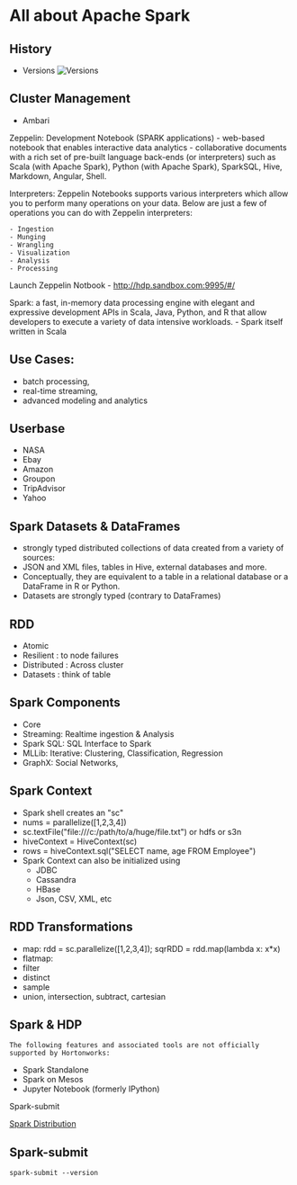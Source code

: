 # All about Apache Spark 

## History
- Versions
![Versions](Spark_Versions.PNG)

## Cluster Management
- Ambari


Zeppelin: Development Notebook (SPARK applications)
	- web-based notebook that enables interactive data analytics
	- collaborative documents with a rich set of pre-built language back-ends (or interpreters) such as 
		Scala (with Apache Spark), 
		Python (with Apache Spark), 
		SparkSQL, Hive, 
		Markdown, 
		Angular, 
		Shell.

Interpreters:
	Zeppelin Notebooks supports various interpreters which allow you to perform many operations on your data. Below are just a few of operations you can do with Zeppelin interpreters:

	- Ingestion
	- Munging
	- Wrangling
	- Visualization
	- Analysis
	- Processing
Launch Zeppelin Notbook
	- http://hdp.sandbox.com:9995/#/

Spark: a fast, in-memory data processing engine with elegant and expressive development APIs in Scala, Java, Python, and R that allow developers to execute a variety of data intensive workloads.
	- Spark itself written in Scala

## Use Cases:
- batch processing, 
- real-time streaming, 
- advanced modeling and analytics

## Userbase
- NASA
- Ebay
- Amazon
- Groupon
- TripAdvisor
- Yahoo
	
## Spark Datasets & DataFrames
- strongly typed distributed collections of data created from a variety of sources: 
- JSON and XML files, tables in Hive, external databases and more. 
- Conceptually, they are equivalent to a table in a relational database or a DataFrame in R or Python.
- Datasets are strongly typed (contrary to DataFrames)

## RDD
- Atomic
- Resilient	: to node failures
- Distributed : Across cluster
- Datasets : think of table
	

## Spark Components
- Core
- Streaming: Realtime ingestion & Analysis
- Spark SQL: SQL Interface to Spark
- MLLib: Iterative: Clustering, Classification, Regression
- GraphX: Social Networks, 

## Spark Context
- Spark shell creates an "sc"
- nums = parallelize([1,2,3,4])
- sc.textFile("file:///c:/path/to/a/huge/file.txt") or hdfs or s3n
- hiveContext = HiveContext(sc) 
- rows = hiveContext.sql("SELECT name, age FROM Employee")
- Spark Context can also be initialized using
	- JDBC
	- Cassandra
	- HBase
	- Json, CSV, XML, etc

## RDD Transformations
- map: rdd = sc.parallelize([1,2,3,4]); sqrRDD = rdd.map(lambda x: x*x)
- flatmap: 
- filter
- distinct
- sample
- union, intersection, subtract, cartesian

## Spark & HDP
	The following features and associated tools are not officially supported by Hortonworks:
- Spark Standalone
- Spark on Mesos
- Jupyter Notebook (formerly IPython)

	
Spark-submit

[Spark Distribution](https://www-us.apache.org/dist/spark/)

## Spark-submit
```
spark-submit --version
```
